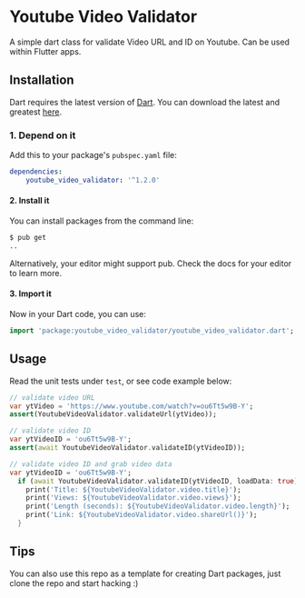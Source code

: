 # Youtube Video Validator

A simple dart class for validate Video URL and ID on Youtube. Can be used within Flutter apps.

## Installation

Dart requires the latest version of [Dart](https://www.dartlang.org/). You can download the latest and greatest [here](https://www.dartlang.org/tools/sdk#install).

### 1. Depend on it

Add this to your package's `pubspec.yaml` file:

```yaml
dependencies:
    youtube_video_validator: '^1.2.0'
```

#### 2. Install it

You can install packages from the command line:

```bash
$ pub get
..
```

Alternatively, your editor might support pub. Check the docs for your editor to learn more.

#### 3. Import it

Now in your Dart code, you can use:

```Dart
import 'package:youtube_video_validator/youtube_video_validator.dart';
```

## Usage

Read the unit tests under `test`, or see code example below:

```Dart
// validate video URL
var ytVideo = 'https://www.youtube.com/watch?v=ou6Tt5w9B-Y';
assert(YoutubeVideoValidator.validateUrl(ytVideo));
```

```Dart
// validate video ID
var ytVideoID = 'ou6Tt5w9B-Y';
assert(await YoutubeVideoValidator.validateID(ytVideoID));
```

```Dart
// validate video ID and grab video data
var ytVideoID = 'ou6Tt5w9B-Y';
  if (await YoutubeVideoValidator.validateID(ytVideoID, loadData: true)) {
    print('Title: ${YoutubeVideoValidator.video.title}');
    print('Views: ${YoutubeVideoValidator.video.views}');
    print('Length (seconds): ${YoutubeVideoValidator.video.length}');
    print('Link: ${YoutubeVideoValidator.video.shareUrl()}');
  }
```

## Tips

You can also use this repo as a template for creating Dart packages, just clone the repo and start hacking :)

